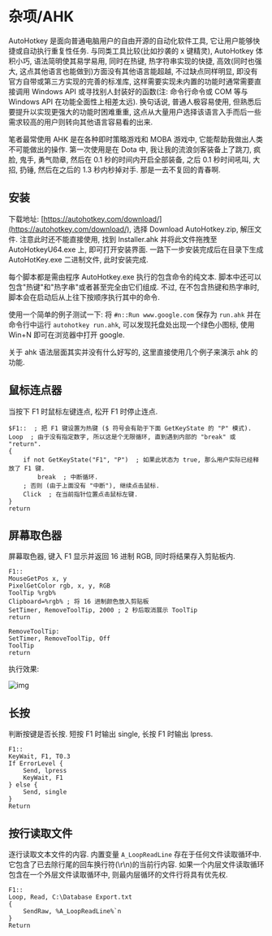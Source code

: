 # 杂项/AHK

AutoHotkey 是面向普通电脑用户的自由开源的自动化软件工具, 它让用户能够快捷或自动执行重复性任务. 与同类工具比较(比如抄袭的 x 键精灵), AutoHotkey 体积小巧, 语法简明使其易学易用, 同时在热键, 热字符串实现的快捷, 高效(同时也强大, 这点其他语言也能做到)方面没有其他语言能超越, 不过缺点同样明显, 即没有官方自带或第三方实现的完善的标准库, 这样需要实现未内置的功能时通常需要直接调用 Windows API 或寻找别人封装好的函数(注: 命令行命令或 COM 等与 Windows API 在功能全面性上相差太远). 换句话说, 普通人极容易使用, 但熟悉后要提升以实现更强大的功能时困难重重, 这点从大量用户选择该语言入手而后一些需求较高的用户则转向其他语言容易看的出来.

笔者最常使用 AHK 是在各种即时策略游戏和 MOBA 游戏中, 它能帮助我做出人类不可能做出的操作. 第一次使用是在 Dota 中, 我让我的流浪剑客装备上了跳刀, 疯脸, 鬼手, 勇气勋章, 然后在 0.1 秒的时间内开启全部装备, 之后 0.1 秒时间吼叫, 大招, 扔锤, 然后在之后的 1.3 秒内秒掉对手. 那是一去不复回的青春啊.

## 安装

下载地址: [https://autohotkey.com/download/](https://autohotkey.com/download/), 选择 Download AutoHotkey.zip, 解压文件. 注意此时还不能直接使用, 找到 Installer.ahk 并将此文件拖拽至 AutoHotkeyU64.exe 上, 即可打开安装界面. 一路下一步安装完成后在目录下生成 AutoHotKey.exe 二进制文件, 此时安装完成.

每个脚本都是需由程序 AutoHotkey.exe 执行的包含命令的纯文本. 脚本中还可以包含"热键"和"热字串"或者甚至完全由它们组成. 不过, 在不包含热键和热字串时, 脚本会在启动后从上往下按顺序执行其中的命令.

使用一个简单的例子测试一下: 将 `#n::Run www.google.com` 保存为 `run.ahk` 并在命令行中运行 `autohotkey run.ahk`, 可以发现托盘处出现一个绿色小图标, 使用 Win+N 即可在浏览器中打开 google.

关于 ahk 语法层面其实并没有什么好写的, 这里直接使用几个例子来演示 ahk 的功能.

## 鼠标连点器

当按下 F1 时鼠标左键连点, 松开 F1 时停止连点.

```ahk
$F1::  ; 把 F1 键设置为热键 ($ 符号会有助于下面 GetKeyState 的 "P" 模式).
Loop  ; 由于没有指定数字, 所以这是个无限循环, 直到遇到内部的 "break" 或 "return".
{
    if not GetKeyState("F1", "P")  ; 如果此状态为 true, 那么用户实际已经释放了 F1 键.
        break  ; 中断循环.
    ; 否则 (由于上面没有 "中断"), 继续点击鼠标.
    Click  ; 在当前指针位置点击鼠标左键.
}
return
```

## 屏幕取色器

屏幕取色器, 键入 F1 显示并返回 16 进制 RGB, 同时将结果存入剪贴板内.

```ahk
F1::
MouseGetPos x, y
PixelGetColor rgb, x, y, RGB
ToolTip %rgb%
Clipboard=%rgb% ; 将 16 进制颜色放入剪贴板
SetTimer, RemoveToolTip, 2000 ; 2 秒后取消展示 ToolTip
return

RemoveToolTip:
SetTimer, RemoveToolTip, Off
ToolTip
return
```

执行效果:

![img](/img/misc/ahk/color.png)

## 长按

判断按键是否长按. 短按 F1 时输出 single, 长按 F1 时输出 lpress.

```ahk
F1::
KeyWait, F1, T0.3
If ErrorLevel {
    Send, lpress
    KeyWait, F1
} else {
    Send, single
}
Return
```

## 按行读取文件

逐行读取文本文件的内容. 内置变量 `A_LoopReadLine` 存在于任何文件读取循环中. 它包含了已去除行尾的回车换行符(\r\n)的当前行内容. 如果一个内层文件读取循环包含在一个外层文件读取循环中, 则最内层循环的文件行将具有优先权.

```ahk
F1::
Loop, Read, C:\Database Export.txt
{
    SendRaw, %A_LoopReadLine%`n
}
Return
```
